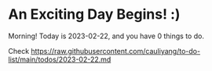 # An Exciting Day Begins! :)

Morning! Today is 2023-02-22, and you have 0 things to do.

Check https://raw.githubusercontent.com/cauliyang/to-do-list/main/todos/2023-02-22.md